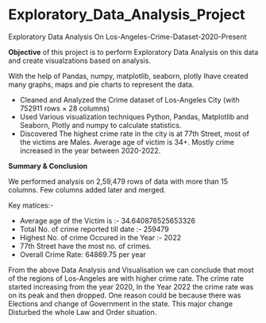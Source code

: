 # Exploratory_Data_Analysis_Project
Exploratory Data Analysis On Los-Angeles-Crime-Dataset-2020-Present

__Objective__ of this project is to perform Exploratory Data Analysis on this data and create visualzations based on analysis.

With the help of Pandas, numpy, matplotlib, seaborn, plotly Ihave created many graphs, maps and pie charts to represent the data.

- Cleaned and Analyzed the Crime dataset of Los-Angeles City (with 752911 rows × 28 columns)
- Used Various visualization techniques Python, Pandas, Matplotlib and Seaborn, Plotly and numpy to calculate statistics.
- Discovered The highest crime rate in the city is at 77th Street, most of the victims are Males. Average age of victim is 34+. Mostly crime increased in the year between 2020-2022.

__Summary & Conclusion__

We performed analysis on 2,59,479 rows of data with more than 15 columns. Few columns added later and merged.

Key matices:-

- Average age of the Victim is :- 34.640876525653326
- Total No. of crime reported till date :- 259479
- Highest No. of crime Occured in the Year :- 2022
- 77th Street have the most no. of crimes.
- Overall Crime Rate: 64869.75 per year

From the above Data Analysis and Visualisation we can conclude that most of the regions of Los-Angeles are with higher crime rate. The crime rate started increasing from the year 2020, In the Year 2022 the crime rate was on its peak and then dropped. One reason could be because there was Elections and change of Government in the state. This major change Disturbed the whole Law and Order situation.

